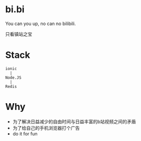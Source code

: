 # bi.bi

You can you up, no can no bilibili.

只看镇站之宝

# Stack

```
ionic
  |
Node.JS
  |
Redis
```

# Why

* 为了解决日益减少的自由时间与日益丰富的b站视频之间的矛盾
* 为了给自己的手机浏览器打个广告
* do it for fun
